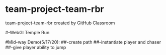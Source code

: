 # team-project-team-rbr
team-project-team-rbr created by GitHub Classroom

#-WebGl Temple Run

#Mid-way Demo(5/17/20):
  ##-create path
  ##-instantiate player and chaser
  ##-give player ability to jump

